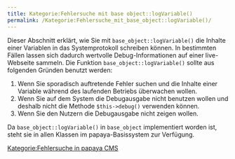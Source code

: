 ```yaml
---
title: Kategorie:Fehlersuche mit base object::logVariable()
permalink: /Kategorie:Fehlersuche_mit_base_object::logVariable()/
---
```


Dieser Abschnitt erklärt, wie Sie mit `base_object::logVariable()` die Inhalte einer Variablen in das Systemprotokoll schreiben können. In bestimmten Fällen lassen sich dadurch wertvolle Debug-Informationen auf einer live-Webseite sammeln. Die Funktion `base_object::logVariable()` sollte aus folgenden Gründen benutzt werden:

1.  Wenn Sie sporadisch auftretende Fehler suchen und die Inhalte einer Variable während des laufenden Betriebs überwachen wollen.
2.  Wenn Sie auf dem System die Debugausgabe nicht benutzen wollen und deshalb nicht die Methode `$this->debug()` verwenden können.
3.  Wenn Sie den Nutzern die Debugausgabe nicht zeigen wollen.

Da `base_object::logVariable()` in `base_object` implementiert worden ist, steht sie in allen Klassen im papaya-Basissystem zur Verfügung.

[Kategorie:Fehlersuche in papaya CMS](/Kategorie:Fehlersuche_in_papaya_CMS "wikilink")